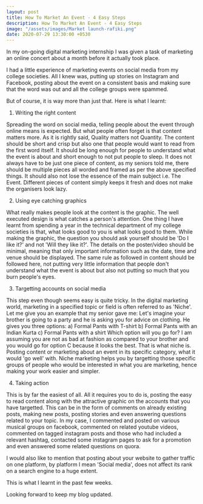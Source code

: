 ```yaml
---
layout: post
title: How To Market An Event - 4 Easy Steps
description: How To Market An Event - 4 Easy Steps
image: "/assets/images/Market launch-rafiki.png"
date: 2020-07-29 13:30:00 +0530
---
```


In my on-going digital marketing internship I was given a task of marketing an online concert about a month before it actually took place.

I had a little experience of marketing events on social media from my college societies. All I knew was, putting up stories on Instagram and Facebook, posting about the event on a consistent basis and making sure that the word was out and all the college groups were spammed.

But of course, it is way more than just that. Here is what I learnt:

1. Writing the right content

Spreading the word on social media, telling people about the event through online means is expected. But what people often forget is that content matters more. As it is rightly said, Quality matters not Quantity. The content should be short and crisp but also one that people would want to read from the first word itself. It should be long enough for people to understand what the event is about and short enough to not put people to sleep. It does not always have to be just one piece of content, as my seniors told me, there should be multiple pieces all worded and framed as per the above specified things. It should also not lose the essence of the main subject i.e. The Event. Different pieces of content simply keeps it fresh and does not make the organisers look lazy.

2. Using eye catching graphics

What really makes people look at the content is the graphic. The well executed design is what catches a person's attention. One thing I have learnt from spending a year in the technical department of my college societies is that, what looks good to you is what looks good to them. While making the graphic, the question you should ask yourself should be 'Do I like it?' and not 'Will they like it?'. The details on the poster/video should be minimal, meaning that only important information such as the date, time and venue should be displayed. The same rule as followed in content should be followed here, not putting very little information that people don't understand what the event is about but also not putting so much that you burn people's eyes.

3. Targetting accounts on social media

This step even though seems easy is quite tricky. In the digital marketing world, marketing in a specified topic or field is often referred to as 'Niche'. Let me give you an example that my senior gave me: Let's imagine your brother is going to a party and he is asking you for advice on clothing. He gives you three options:
a) Formal Pants with T-shirt
b) Formal Pants with an Indian Kurta
c) Formal Pants with a shirt
Which option will you go for?
I am assuming you are not as bad at fashion as compared to your brother and you would go for option C because it looks the best.
That is what niche is. Posting content or marketing about an event in its specific category, what it would 'go well' with.
Niche marketing helps you by targetting those specific groups of people who would be interested in what you are marketing, hence making your work easier and simpler.

4. Taking action

This is by far the easiest of all. All it requires you to do is, posting the easy to read content along with the attractive graphic on the accounts that you have targetted. This can be in the form of comments on already existing posts, making new posts, posting stories and even answering questions related to your topic. In my case, I commented and posted on various musical groups on facebook, commented on related youtube videos, commented on tagged instagram posts and those who had included a relevant hashtag, contacted some instagram pages to ask for a promotion and even answered some related questions on quora.

I would also like to mention that posting about your website to gather traffic on one platform, by platform I mean 'Social media', does not affect its rank on a search engine to a huge extent.

This is what I learnt in the past few weeks.

Looking forward to keep my blog updated.